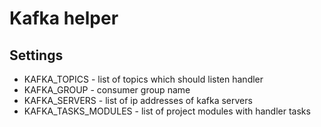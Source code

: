 # Kafka helper

## Settings
- KAFKA_TOPICS - list of topics which should listen handler
- KAFKA_GROUP - consumer group name
- KAFKA_SERVERS - list of ip addresses of kafka servers
- KAFKA_TASKS_MODULES - list of project modules with handler tasks
